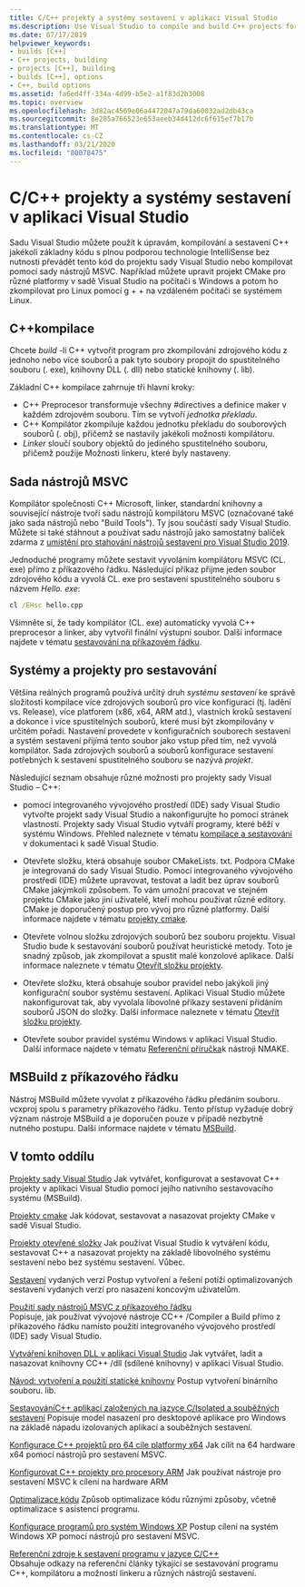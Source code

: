 ```yaml
---
title: C/C++ projekty a systémy sestavení v aplikaci Visual Studio
ms.description: Use Visual Studio to compile and build C++ projects for Windows, ARM or Linux based on any project system.
ms.date: 07/17/2019
helpviewer_keywords:
- builds [C++]
- C++ projects, building
- projects [C++], building
- builds [C++], options
- C++, build options
ms.assetid: fa6ed4ff-334a-4d99-b5e2-a1f83d2b3008
ms.topic: overview
ms.openlocfilehash: 3d82ac4569e06a4472047a79da60032ad2db43ca
ms.sourcegitcommit: 8e285a766523e653aeeb34d412dc6f615ef7b17b
ms.translationtype: MT
ms.contentlocale: cs-CZ
ms.lasthandoff: 03/21/2020
ms.locfileid: "80078475"
---
```

# <a name="cc-projects-and-build-systems-in-visual-studio"></a>C/C++ projekty a systémy sestavení v aplikaci Visual Studio

Sadu Visual Studio můžete použít k úpravám, kompilování a sestavení C++ jakékoli základny kódu s plnou podporou technologie IntelliSense bez nutnosti převádět tento kód do projektu sady Visual Studio nebo kompilovat pomocí sady nástrojů MSVC. Například můžete upravit projekt CMake pro různé platformy v sadě Visual Studio na počítači s Windows a potom ho zkompilovat pro Linux pomocí g + + na vzdáleném počítači se systémem Linux.

## <a name="c-compilation"></a>C++kompilace

Chcete *build* -li C++ vytvořit program pro zkompilování zdrojového kódu z jednoho nebo více souborů a pak tyto soubory propojit do spustitelného souboru (. exe), knihovny DLL (. dll) nebo statické knihovny (. lib).

Základní C++ kompilace zahrnuje tři hlavní kroky:

- C++ Preprocesor transformuje všechny #directives a definice maker v každém zdrojovém souboru. Tím se vytvoří *jednotka překladu*.
- C++ Kompilátor zkompiluje každou jednotku překladu do souborových souborů (. obj), přičemž se nastavily jakékoli možnosti kompilátoru.
- *Linker* sloučí soubory objektů do jediného spustitelného souboru, přičemž použije Možnosti linkeru, které byly nastaveny.

## <a name="the-msvc-toolset"></a>Sada nástrojů MSVC

Kompilátor společnosti C++ Microsoft, linker, standardní knihovny a související nástroje tvoří sadu nástrojů kompilátoru MSVC (označované také jako sada nástrojů nebo "Build Tools"). Ty jsou součástí sady Visual Studio. Můžete si také stáhnout a používat sadu nástrojů jako samostatný balíček zdarma z [umístění pro stahování nástrojů sestavení pro Visual Studio 2019](https://visualstudio.microsoft.com/downloads/#build-tools-for-visual-studio-2019).

Jednoduché programy můžete sestavit vyvoláním kompilátoru MSVC (CL. exe) přímo z příkazového řádku. Následující příkaz přijme jeden soubor zdrojového kódu a vyvolá CL. exe pro sestavení spustitelného souboru s názvem *Hello. exe*:

```cmd
cl /EHsc hello.cpp
```

Všimněte si, že tady kompilátor (CL. exe) automaticky vyvolá C++ preprocesor a linker, aby vytvořil finální výstupní soubor.  Další informace najdete v tématu [sestavování na příkazovém řádku](building-on-the-command-line.md).

## <a name="build-systems-and-projects"></a>Systémy a projekty pro sestavování

Většina reálných programů používá určitý druh *systému sestavení* ke správě složitosti kompilace více zdrojových souborů pro více konfigurací (tj. ladění vs. Release), více platforem (x86, x64, ARM atd.), vlastních kroků sestavení a dokonce i více spustitelných souborů, které musí být zkompilovány v určitém pořadí. Nastavení provedete v konfiguračních souborech sestavení a systém sestavení přijímá tento soubor jako vstup před tím, než vyvolá kompilátor. Sada zdrojových souborů a souborů konfigurace sestavení potřebných k sestavení spustitelného souboru se nazývá *projekt*.

Následující seznam obsahuje různé možnosti pro projekty sady Visual Studio – C++:

- pomocí integrovaného vývojového prostředí (IDE) sady Visual Studio vytvořte projekt sady Visual Studio a nakonfigurujte ho pomocí stránek vlastností. Projekty sady Visual Studio vytváří programy, které běží v systému Windows. Přehled naleznete v tématu [kompilace a sestavování](/visualstudio/ide/compiling-and-building-in-visual-studio) v dokumentaci k sadě Visual Studio.

- Otevřete složku, která obsahuje soubor CMakeLists. txt. Podpora CMake je integrovaná do sady Visual Studio. Pomocí integrovaného vývojového prostředí (IDE) můžete upravovat, testovat a ladit bez úprav souborů CMake jakýmkoli způsobem. To vám umožní pracovat ve stejném projektu CMake jako jiní uživatelé, kteří mohou používat různé editory. CMake je doporučený postup pro vývoj pro různé platformy. Další informace najdete v tématu [projekty cmake](cmake-projects-in-visual-studio.md).

- Otevřete volnou složku zdrojových souborů bez souboru projektu. Visual Studio bude k sestavování souborů používat heuristické metody. Toto je snadný způsob, jak zkompilovat a spustit malé konzolové aplikace. Další informace naleznete v tématu [Otevřít složku projekty](open-folder-projects-cpp.md).

- Otevřete složku, která obsahuje soubor pravidel nebo jakýkoli jiný konfigurační soubor systému sestavení. Aplikaci Visual Studio můžete nakonfigurovat tak, aby vyvolala libovolné příkazy sestavení přidáním souborů JSON do složky. Další informace naleznete v tématu [Otevřít složku projekty](open-folder-projects-cpp.md).

- Otevřete soubor pravidel systému Windows v aplikaci Visual Studio. Další informace najdete v tématu [Referenční příručka](reference/nmake-reference.md)k nástroji NMAKE.

## <a name="msbuild-from-the-command-line"></a>MSBuild z příkazového řádku

Nástroj MSBuild můžete vyvolat z příkazového řádku předáním souboru. vcxproj spolu s parametry příkazového řádku. Tento přístup vyžaduje dobrý význam nástroje MSBuild a je doporučen pouze v případě nezbytně nutného postupu. Další informace najdete v tématu [MSBuild](msbuild-visual-cpp.md).

## <a name="in-this-section"></a>V tomto oddílu

[Projekty sady Visual Studio](creating-and-managing-visual-cpp-projects.md) Jak vytvářet, konfigurovat a sestavovat C++ projekty v aplikaci Visual Studio pomocí jejího nativního sestavovacího systému (MSBuild).

[Projekty cmake](cmake-projects-in-visual-studio.md) Jak kódovat, sestavovat a nasazovat projekty CMake v sadě Visual Studio.

[Projekty otevřené složky](open-folder-projects-cpp.md) Jak používat Visual Studio k vytváření kódu, sestavovat C++ a nasazovat projekty na základě libovolného systému sestavení nebo bez systému sestavení. Vůbec.

[Sestavení](release-builds.md) vydaných verzí Postup vytvoření a řešení potíží optimalizovaných sestavení vydaných verzí pro nasazení koncovým uživatelům.

[Použití sady nástrojů MSVC z příkazového řádku](building-on-the-command-line.md)<br/>
Popisuje, jak používat vývojové nástroje CC++ /Compiler a Build přímo z příkazového řádku namísto použití integrovaného vývojového prostředí (IDE) sady Visual Studio.

[Vytváření knihoven DLL v aplikaci Visual Studio](dlls-in-visual-cpp.md) Jak vytvářet, ladit a nasazovat knihovny CC++ /dll (sdílené knihovny) v aplikaci Visual Studio.

[Návod: vytvoření a použití statické knihovny](walkthrough-creating-and-using-a-static-library-cpp.md) Postup vytvoření binárního souboru. lib.

[SestavováníC++ aplikací založených na jazyce C/Isolated a souběžných sestavení](building-c-cpp-isolated-applications-and-side-by-side-assemblies.md) Popisuje model nasazení pro desktopové aplikace pro Windows na základě nápadu izolovaných aplikací a souběžných sestavení.

[Konfigurace C++ projektů pro 64 cíle platformy x64](configuring-programs-for-64-bit-visual-cpp.md) Jak cílit na 64 hardware x64 pomocí nástrojů pro sestavení MSVC.

[Konfigurovat C++ projekty pro procesory ARM](configuring-programs-for-arm-processors-visual-cpp.md) Jak používat nástroje pro sestavení MSVC k cílení na hardware ARM

[Optimalizace kódu](optimizing-your-code.md) Způsob optimalizace kódu různými způsoby, včetně optimalizace s asistencí programu.

[Konfigurace programů pro systém Windows XP](configuring-programs-for-windows-xp.md) Postup cílení na systém Windows XP pomocí nástrojů pro sestavení MSVC.

[Referenční zdroje k sestavení programu v jazyce C/C++](reference/c-cpp-building-reference.md)<br/>
Obsahuje odkazy na referenční články týkající se sestavování programu C++, kompilátoru a možností linkeru a různých nástrojů sestavení.
